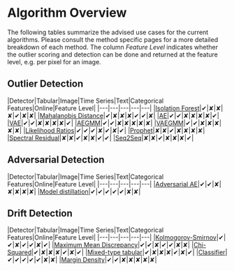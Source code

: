 # Algorithm Overview

The following tables summarize the advised use cases for the current algorithms. Please consult the method specific pages for a more detailed breakdown of each method. The column *Feature Level* indicates whether the outlier scoring and detection can be done and returned at the feature level, e.g. per pixel for an image.

## Outlier Detection

|Detector|Tabular|Image|Time Series|Text|Categorical Features|Online|Feature Level|
|---|---|---|---|---|
|[Isolation Forest](../methods/iforest.ipynb)|✔|✘|✘|✘|✔|✘|✘|
|[Mahalanobis Distance](../methods/mahalanobis.ipynb)|✔|✘|✘|✘|✔|✔|✘|
|[AE](../methods/ae.ipynb)|✔|✔|✘|✘|✘|✘|✔|
|[VAE](../methods/vae.ipynb)|✔|✔|✘|✘|✘|✘|✔|
|[AEGMM](../methods/aegmm.ipynb)|✔|✔|✘|✘|✘|✘|✘|
|[VAEGMM](../methods/vaegmm.ipynb)|✔|✔|✘|✘|✘|✘|✘|
|[Likelihood Ratios](../methods/llr.ipynb)|✔|✔|✔|✘|✔|✘|✔|
|[Prophet](../methods/prophet.ipynb)|✘|✘|✔|✘|✘|✘|✘|
|[Spectral Residual](../methods/sr.ipynb)|✘|✘|✔|✘|✘|✔|✔|
|[Seq2Seq](../methods/seq2seq.ipynb)|✘|✘|✔|✘|✘|✘|✔|

## Adversarial Detection

|Detector|Tabular|Image|Time Series|Text|Categorical Features|Online|Feature Level|
|---|---|---|---|---|
|[Adversarial AE](../methods/adversarialae.ipynb)|✔|✔|✘|✘|✘|✘|✘|
|[Model distillation](../methods/modeldistillation.ipynb)|✔|✔|✔|✔|✔|✘|✘|

## Drift Detection

|Detector|Tabular|Image|Time Series|Text|Categorical Features|Online|Feature Level|
|---|---|---|---|---|
|[Kolmogorov-Smirnov](../methods/ksdrift.ipynb)|✔|✔|✘|✔|✔|✘|✔|
|[Maximum Mean Discrepancy](../methods/mmddrift.ipynb)|✔|✔|✘|✔|✔|✘|✘|
|[Chi-Squared](../methods/chisquaredrift.ipynb)|✔|✘|✘|✘|✔|✘|✔|
|[Mixed-type tabular](../methods/tabulardrift.ipynb)|✔|✘|✘|✘|✔|✘|✔|
|[Classifier](../methods/classifierdrift.ipynb)|✔|✔|✔|✔|✔|✘|✘|
|[Margin Density](../methods/margindensitydrift.ipynb)|✔|✔|✘|✘|✘|✘|✘|
